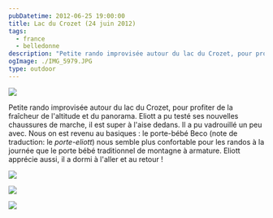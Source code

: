 ```yaml
---
pubDatetime: 2012-06-25 19:00:00
title: Lac du Crozet (24 juin 2012)
tags:
  - france
  - belledonne
description: "Petite rando improvisée autour du lac du Crozet, pour profiter de la fraîcheur de l'altitude et du panorama. Eliott a pu testé ses nouvelles chaussures de marche, il est super à l'aise dedans. Il a pu vadrouillé un peu avec. Nous on est revenu au basiques : le porte-bébé Beco (note de traduction: le _porte-eliott_) nous semble plus confortable pour les randos à la journée que le porte bébé traditionnel de montagne à armature. Eliott apprécie aussi, il a dormi à l'aller et au retour !"
ogImage: ./IMG_5979.JPG
type: outdoor
---
```


![](/img/outdoor/IMG_5979.JPG)

Petite rando improvisée autour du lac du Crozet, pour profiter de la
fraîcheur de l'altitude et du panorama. Eliott a pu testé ses nouvelles
chaussures de marche, il est super à l'aise dedans. Il a pu vadrouillé
un peu avec. Nous on est revenu au basiques : le porte-bébé Beco (note
de traduction: le _porte-eliott_) nous semble plus confortable pour
les randos à la journée que le porte bébé traditionnel de montagne à
armature. Eliott apprécie aussi, il a dormi à l'aller et au retour !

![](/img/outdoor/IMG_5972.JPG)

![](/img/outdoor/IMG_5974.JPG)

![](/img/outdoor/IMG_5981.JPG)
